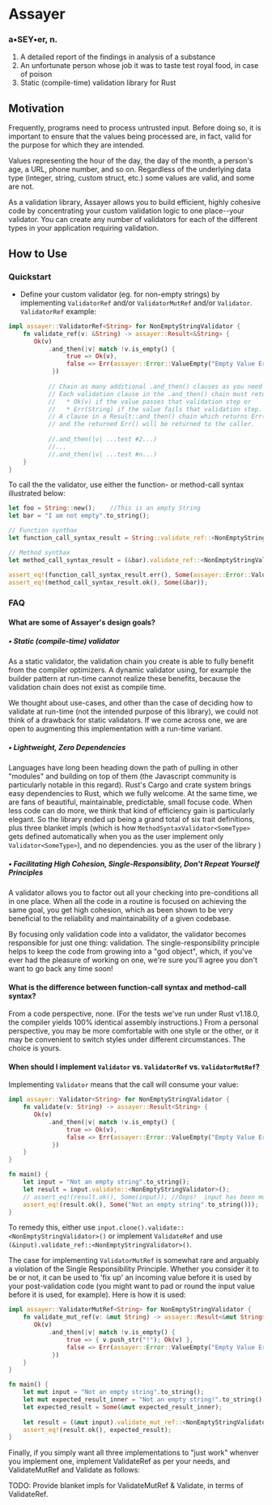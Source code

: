 # Assayer

### a•SEY•er, n.
1. A detailed report of the findings in analysis of a substance
2. An unfortunate person whose job it was to taste test royal food, in case of poison
3. Static (compile-time) validation library for Rust

## Motivation
Frequently, programs need to process untrusted input.  Before doing so, it is important to ensure that the values being
processed are, in fact, valid for the purpose for which they are intended.

Values representing the hour of the day, the day of the month, a person's age, a URL, phone number, and so on.
Regardless of the underlying data type (integer, string, custom struct, etc.) some values are valid, and some are not.

As a validation library, Assayer allows you to build efficient, highly cohesive code by concentrating your custom
validation logic to one place--your validator.  You can create any number of validators for each of the different types
in your application requiring validation.

## How to Use
### Quickstart  
- Define your custom validator (eg. for non-empty strings) by implementing `ValidatorRef` and/or `ValidatorMutRef`
and/or `Validator`.  `ValidatorRef` example:

```rust
impl assayer::ValidatorRef<String> for NonEmptyStringValidator {
    fn validate_ref(v: &String) -> assayer::Result<&String> {
       Ok(v)
           .and_then(|v| match !v.is_empty() {
                true => Ok(v),
                false => Err(assayer::Error::ValueEmpty("Empty Value Error".to_string())),
            })
         
           // Chain as many additional .and_then() clauses as you need to validate your input.
           // Each validation clause in the .and_then() chain must return:
           //   * Ok(v) if the value passes that validation step or
           //   * Err(String) if the value fails that validation step.
           // A clause in a Result::and_then() chain which returns Err() will terminate further validation processing
           // and the returned Err() will be returned to the caller.
           
           //.and_then(|v| ...test #2...)
           //...
           //.and_then(|v| ...test #n...)
    }
}
```
To call the the validator, use either the function- or method-call syntax illustrated below:

```rust
let foo = String::new();    //This is an empty String
let bar = "I am not empty".to_string();

// Function synthax
let function_call_syntax_result = String::validate_ref::<NonEmptyStringValidator>(&foo);

// Method synthax
let method_call_syntax_result = (&bar).validate_ref::<NonEmptyStringValidator>();

assert_eq!(function_call_syntax_result.err(), Some(assayer::Error::ValueEmpty("Empty Value Error".to_string())));
assert_eq!(method_call_syntax_result.ok(), Some(&bar));
```
### FAQ
#### What are some of Assayer's design goals?
##### • Static (compile-time) validator
As a static validator, the validation chain you create is able to fully benefit from the compiler optimizers.  A dynamic
validator using, for example the builder pattern at run-time cannot realize these benefits, because the validation chain
does not exist as compile time.

We thought about use-cases, and other than the case of deciding how to validate at run-time (not the intended purpose of
this library), we could not think of a drawback for static validators.  If we come across one, we are open to augmenting
this implementation with a run-time variant.

##### • Lightweight, Zero Dependencies
Languages have long been heading down the path of pulling in other "modules" and building on top of them (the Javascript
community is particularly notable in this regard).  Rust's Cargo and crate system brings easy dependencies to Rust,
which we fully welcome.  At the same time, we are fans of beautiful, maintainable, predictable, small focuse code.  When
less code can do more, we think that kind of efficiency gain is particularly elegant.  So the library ended up being a
grand total of six trait definitions, plus three blanket impls (which is how `MethodSyntaxValidator<SomeType>` gets defined
automatically when you as the user implement only `Validator<SomeType>`), and no dependencies.
you as the user of the library )

##### • Facilitating High Cohesion, Single-Responsiblity, Don't Repeat Yourself Principles
A validator allows you to factor out all your checking into pre-conditions all in one place.  When all the code in a
routine is focused on achieving the same goal, you get high cohesion, which as been shown to be very beneficial to the
reliability and maintainability of a given codebase.

By focusing only validation code into a validator, the validator becomes responsible for just one thing: validation.
The single-responsibility principle helps to keep the code from growing into a "god object", which, if you've ever had
the pleasure of working on one, we're sure you'll agree you don't want to go back any time soon!

#### What is the difference between function-call syntax and method-call syntax?
From a code perspective, none.  (For the tests we've run under Rust v1.18.0, the compiler yields 100% identical assembly
instructions.)  From a personal perspective, you may be more comfortable with one style or the other, or it may be
convenient to switch styles under different circumstances.  The choice is yours.

#### When should I implement `Validator` vs. `ValidatorRef` vs. `ValidatorMutRef`?
Implementing `Validator` means that the call will consume your value:

```rust
impl assayer::Validator<String> for NonEmptyStringValidator {
    fn validate(v: String) -> assayer::Result<String> {
       Ok(v)
           .and_then(|v| match !v.is_empty() {
                true => Ok(v),
                false => Err(assayer::Error::ValueEmpty("Empty Value Error".to_string())),
            })
    }
}

fn main() {
    let input = "Not an empty string".to_string();
    let result = input.validate::<NonEmptyStringValidator>();
    // assert_eq!(result.ok(), Some(input)); //Oops!  input has been moved!
    assert_eq!(result.ok(), Some("Not an empty string".to_string()));
}
```
To remedy this, either use `input.clone().validate::<NonEmptyStringValidator>()` or implement `ValidateRef` and use
`(&input).validate_ref::<NonEmptyStringValidator>()`.

The case for implementing `ValidatorMutRef` is somewhat rare and arguably a violation of the Single Responsibility
Principle.  Whether you consider it to be or not, it can be used to 'fix up' an incoming value before it is used by your
post-validation code (you might want to pad or round the input value before it is used, for example).  Here is how it is used:

```rust
impl assayer::ValidatorMutRef<String> for NonEmptyStringValidator {
    fn validate_mut_ref(v: &mut String) -> assayer::Result<&mut String> {
       Ok(v)
           .and_then(|v| match !v.is_empty() {
                true => { v.push_str("!"); Ok(v) }, 
                false => Err(assayer::Error::ValueEmpty("Empty Value Error".to_string())),
            })
    }
}

fn main() {
    let mut input = "Not an empty string".to_string();
    let mut expected_result_inner = "Not an empty string!".to_string();
    let expected_result = Some(&mut expected_result_inner);
    
    let result = (&mut input).validate_mut_ref::<NonEmptyStringValidator>();
    assert_eq!(result.ok(), expected_result);
}
```

Finally, if you simply want all three implementations to "just work" whenver you implement one, implement ValidateRef
as per your needs, and ValidateMutRef and Validate as follows:

TODO: Provide blanket impls for ValidateMutRef & Validate, in terms of ValidateRef.
